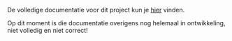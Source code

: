 De volledige documentatie voor dit project kun je [hier](https://mrwheel.github.io/DSMRloggerWS/) vinden.

Op dit moment is die documentatie overigens nog helemaal in ontwikkeling, niet volledig en niet correct!
